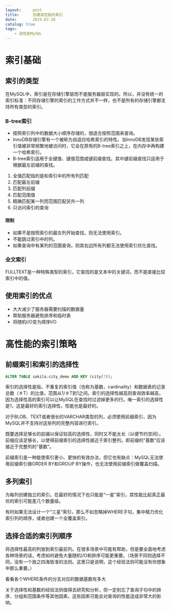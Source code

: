 ```yaml
---
layout:     post
title:      创建高性能的索引
date:       2025-07-28
catalog: true
tags:
    - 高性能MySQL
---
```


# 索引基础
## 索引的类型
在MySQL中，索引是在存储引擎层而不是服务器层实现的。所以，并没有统一的索引标准：不同存储引擎的索引的工作方式并不一样，也不是所有的存储引擎都支持所有类型的索引。
### B-tree索引
* 按照索引列中的数据大小顺序存储的，很适合按照范围来查询。
* InnoDB存储引擎有一个被称为自适应哈希索引的特性。当InnoDB发现某些索引值被非常频繁地被访问时，它会在原有的B-tree索引之上，在内存中再构建一个哈希索引。
* B-tree索引适用于全键值、键值范围或键前缀查找。其中键前缀查找只适用于根据最左前缀的查找。
1. 全值匹配指的是和索引中的所有列匹配
2. 匹配最左前缀
3. 匹配列前缀
4. 匹配范围值
5. 精确匹配某一列而范围匹配另外一列
6. 只访问索引的查询

#### 限制
* 如果不是按照索引的最左列开始查找，则无法使用索引。
* 不能跳过索引中的列。
* 如果查询中有某列的范围查询，则其右边所有列都无法使用索引优化查找。

### 全文索引
FULLTEXT是一种特殊类型的索引，它查找的是文本中的关键词，而不是直接比较索引中的值。


## 使用索引的优点
* 大大减少了服务器需要扫描的数据量
* 帮助服务器避免排序和临时表
* 将随机I/O变为顺序I/O

# 高性能的索引策略
## 前缀索引和索引的选择性
```sql
ALTER TABLE sakila.city_demo ADD KEY (city(7));
```

索引的选择性是指，不重复的索引值（也称为基数，cardinality）和数据表的记录总数（＃T）的比值，范围从1/＃T到1之间。索引的选择性越高则查询效率越高，因为选择性高的索引可以让MySQL在查找时过滤掉更多的行。唯一索引的选择性是1，这是最好的索引选择性，性能也是最好的。

对于BLOB、TEXT或者很长的VARCHAR类型的列，必须使用前缀索引，因为MySQL并不支持对这些列的完整内容进行索引。

既要选择足够长的前缀以保证较高的选择性，同时又不能太长（以便节约空间）。前缀应该足够长，以使得前缀索引的选择性接近于索引整列。即前缀的“基数”应该接近于完整列的“基数”。

前缀索引是一种能使索引更小、更快的有效办法，但它也有缺点：MySQL无法使用前缀索引做ORDER BY和GROUP BY操作，也无法使用前缀索引做覆盖扫描。

## 多列索引
为每列创建独立的索引。在最好的情况下也只能是“一星”索引，其性能比起真正最优的索引可能差几个数量级。

有时如果无法设计一个“三星”索引，那么不如忽略掉WHERE子句，集中精力优化索引列的顺序，或者创建一个全覆盖索引。

## 选择合适的索引列顺序
将选择性最高的列放到索引最前列。在很多场景中可能有帮助，但是要全面地考虑各种场景的话，考虑如何避免大量随机I/O和排序可能更重要。（场景不同则选择不同，没有一个放之四海皆准的法则。这里只是说明，这个经验法则可能没有你想象中那么重要。）

看看各个WHERE条件的分支对应的数据基数有多大

关于选择性和基数的经验法则值得去研究和分析，但一定别忘了查询子句中的排序、分组和范围条件等其他因素，这些因素可能会对查询的性能造成非常大的影响。

